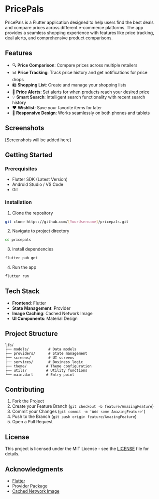 # PricePals

PricePals is a Flutter application designed to help users find the best deals and compare prices across different e-commerce platforms. The app provides a seamless shopping experience with features like price tracking, deal alerts, and comprehensive product comparisons.

## Features

- 🔍 **Price Comparison**: Compare prices across multiple retailers
- 📊 **Price Tracking**: Track price history and get notifications for price drops
- 🛍️ **Shopping List**: Create and manage your shopping lists
- 🔔 **Price Alerts**: Set alerts for when products reach your desired price
- 💡 **Smart Search**: Intelligent search functionality with recent search history
- ❤️ **Wishlist**: Save your favorite items for later
- 📱 **Responsive Design**: Works seamlessly on both phones and tablets

## Screenshots

[Screenshots will be added here]

## Getting Started

### Prerequisites

- Flutter SDK (Latest Version)
- Android Studio / VS Code
- Git

### Installation

1. Clone the repository
```bash
git clone https://github.com/[YourUsername]/pricepals.git
```

2. Navigate to project directory
```bash
cd pricepals
```

3. Install dependencies
```bash
flutter pub get
```

4. Run the app
```bash
flutter run
```

## Tech Stack

- **Frontend**: Flutter
- **State Management**: Provider
- **Image Caching**: Cached Network Image
- **UI Components**: Material Design

## Project Structure

```
lib/
├── models/         # Data models
├── providers/      # State management
├── screens/        # UI screens
├── services/       # Business logic
├── theme/         # Theme configuration
├── utils/         # Utility functions
└── main.dart      # Entry point
```

## Contributing

1. Fork the Project
2. Create your Feature Branch (`git checkout -b feature/AmazingFeature`)
3. Commit your Changes (`git commit -m 'Add some AmazingFeature'`)
4. Push to the Branch (`git push origin feature/AmazingFeature`)
5. Open a Pull Request

## License

This project is licensed under the MIT License - see the [LICENSE](LICENSE) file for details.


## Acknowledgments

- [Flutter](https://flutter.dev)
- [Provider Package](https://pub.dev/packages/provider)
- [Cached Network Image](https://pub.dev/packages/cached_network_image)
